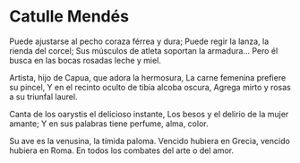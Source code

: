 # Catulle Mendés

Puede ajustarse al pecho coraza férrea y dura;
Puede regir la lanza, la rienda del corcel;
Sus músculos de atleta soportan la armadura...
Pero él busca en las bocas rosadas leche y miel.

Artista, hijo de Capua, que adora la hermosura,
La carne femenina prefiere su pincel,
Y en el recinto oculto de tibia alcoba oscura,
Agrega mirto y rosas a su triunfal laurel.

Canta de los oarystis el delicioso instante,
Los besos y el delirio de la mujer amante;
Y en sus palabras tiene perfume, alma, color.

Su ave es la venusina, la tímida paloma.
Vencido hubiera en Grecia, vencido hubiera en Roma.
En todos los combates del arte o del amor. 